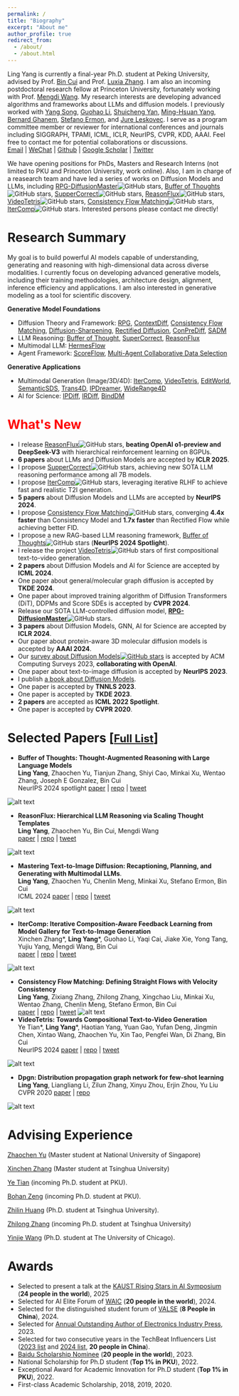 ```yaml
---
permalink: /
title: "Biography"
excerpt: "About me"
author_profile: true
redirect_from: 
  - /about/
  - /about.html
---
```




Ling Yang is currently a final-year Ph.D. student at Peking University, advised by Prof. [Bin Cui](https://cuibinpku.github.io/) and Prof. [Luxia Zhang](https://www.nihds.pku.edu.cn/en/info/1027/1002.htm). I am also an incoming postdoctoral research fellow at Princeton University, fortunately working with Prof. [Mengdi Wang](https://mwang.princeton.edu/). My research interests are developing advanced algorithms and frameworks about LLMs and diffusion models. I previously worked with [Yang Song](https://yang-song.net/), [Guohao Li](https://scholar.google.com/citations?user=J9K-D0sAAAAJ&hl=en), [Shuicheng Yan](https://scholar.google.com.hk/citations?user=DNuiPHwAAAAJ&hl=zh-CN), [Ming-Hsuan Yang](https://scholar.google.com/citations?user=p9-ohHsAAAAJ&hl=zh-CN), [Bernard Ghanem](https://scholar.google.com/citations?user=rVsGTeEAAAAJ&hl=zh-CN), [Stefano Ermon](https://scholar.google.com/citations?user=ogXTOZ4AAAAJ&hl=en), and [Jure Leskovec](https://scholar.google.com/citations?user=Q_kKkIUAAAAJ&hl=zh-CN). I serve as a program committee member or reviewer for international conferences and journals including SIGGRAPH, TPAMI, ICML, ICLR, NeurIPS, CVPR, KDD, AAAI. Feel free to contact me for potential collaborations or discussions.   
[Email](mailto:yangling0818@163.com) | [WeChat](./image-1.png) | [Github](https://github.com/YangLing0818) | [Google Scholar](https://scholar.google.com.hk/citations?user=sIKujqAAAAAJ&hl=en) | [Twitter](https://x.com/LingYang_PKU) 

We have opening positions for PhDs, Masters and Research Interns (not limited to PKU and Princeton University, work online). Also, I am in charge of a reasearch team and have led a series of works on Diffusion Models and LLMs, including [RPG-DiffusionMaster](https://openreview.net/forum?id=DgLFkAPwuZ)![GitHub stars](https://img.shields.io/github/stars/YangLing0818/RPG-DiffusionMaster), [Buffer of Thoughts](https://arxiv.org/pdf/2406.04271)![GitHub stars](https://img.shields.io/github/stars/YangLing0818/buffer-of-thought-llm), [SupperCorrect](https://openreview.net/forum?id=PyjZO7oSw2)![GitHub stars](https://img.shields.io/github/stars/YangLing0818/SuperCorrect-llm), [ReasonFlux](https://github.com/Gen-Verse/ReasonFlux)![GitHub stars](https://img.shields.io/github/stars/Gen-Verse/ReasonFlux), [VideoTetris](https://arxiv.org/abs/2406.04277)![GitHub stars](https://img.shields.io/github/stars/YangLing0818/VideoTetris), [Consistency Flow Matching](https://arxiv.org/abs/2407.02398)![GitHub stars](https://img.shields.io/github/stars/YangLing0818/consistency_flow_matching), [IterComp](https://arxiv.org/abs/2410.07171)![GitHub stars](https://img.shields.io/github/stars/YangLing0818/IterComp). Interested persons please contact me directly!


# Research Summary
My goal is to build powerful AI models capable of understanding, generating and reasoning with high-dimensional data across diverse modalities. I currently focus on developing advanced generative models, including their training methodologies, architecture design, alignment, inference efficiency and applications. I am also interested in generative modeling as a tool for scientific discovery. 

**Generative Model Foundations**  
  * Diffusion Theory and Framework: [RPG](https://openreview.net/forum?id=DgLFkAPwuZ), [ContextDiff](https://openreview.net/forum?id=nFMS6wF2xq), [Consistency Flow Matching](https://arxiv.org/abs/2407.02398), [Diffusion-Sharpening](https://arxiv.org/abs/2502.12146), [Rectified Diffusion](https://arxiv.org/abs/2410.07303), [ConPreDiff](https://proceedings.neurips.cc/paper_files/paper/2023/hash/7664a7e946a84ac5e97649a967717cf2-Abstract-Conference.html), [SADM](https://openaccess.thecvf.com/content/CVPR2024/html/Yang_Structure-Guided_Adversarial_Training_of_Diffusion_Models_CVPR_2024_paper.html)
  * LLM Reasoning: [Buffer of Thought](https://arxiv.org/pdf/2406.04271), [SuperCorrect](https://arxiv.org/abs/2410.09008), [ReasonFlux](https://github.com/Gen-Verse/ReasonFlux)
  * Multimodal LLM: [HermesFlow](https://arxiv.org/abs/2502.12148)
  * Agent Framework: [ScoreFlow](https://github.com/Gen-Verse/ScoreFlow), [Multi-Agent Collaborative Data Selection](https://arxiv.org/abs/2410.08102)
    
  
**Generative Applications**
  * Multimodal Generation (Image/3D/4D): [IterComp](https://arxiv.org/abs/2410.07171), [VideoTetris](https://arxiv.org/abs/2406.04277), [EditWorld](https://arxiv.org/abs/2405.14785), [SemanticSDS](https://arxiv.org/abs/2410.09009), [Trans4D](https://arxiv.org/abs/2410.07155), [IPDreamer](https://arxiv.org/abs/2310.05375), [WideRange4D](https://arxiv.org/abs/2503.13435) 
  * AI for Science: [IPDiff](https://openreview.net/forum?id=qH9nrMNTIW), [IRDiff](https://openreview.net/forum?id=eejhD9FCP3), [BindDM](https://ojs.aaai.org/index.php/AAAI/article/view/29162)  



# <font color=red> What's New </font>
* I release [ReasonFlux](https://github.com/Gen-Verse/ReasonFlux)![GitHub stars](https://img.shields.io/github/stars/Gen-Verse/ReasonFlux), **beating OpenAI o1-preview and DeepSeek-V3** with hierarchical reinforcement learning on 8GPUs.
* **6 papers** about LLMs and Diffusion Models are accepted by **ICLR 2025**.
* I propose [SupperCorrect](https://openreview.net/forum?id=PyjZO7oSw2)![GitHub stars](https://img.shields.io/github/stars/YangLing0818/SuperCorrect-llm), achieving new SOTA LLM reasoning performance among all 7B models.
* I propose [IterComp](https://arxiv.org/abs/2410.07171)![GitHub stars](https://img.shields.io/github/stars/YangLing0818/IterComp), leveraging iterative RLHF to achieve fast and realistic T2I generation.
* **5 papers** about Diffusion Models and LLMs are accepted by **NeurIPS 2024**.
* I propose [Consistency Flow Matching](https://arxiv.org/abs/2407.02398)![GitHub stars](https://img.shields.io/github/stars/YangLing0818/consistency_flow_matching), converging **4.4x faster** than Consistency Model and **1.7x faster** than Rectified Flow while achieving better FID.
* I propose a new RAG-based LLM reasoning framework, [Buffer of Thoughts](https://arxiv.org/pdf/2406.04271)![GitHub stars](https://img.shields.io/github/stars/YangLing0818/buffer-of-thought-llm) (**NeurIPS 2024 Spotlight**).
* I release the project [VideoTetris](https://arxiv.org/abs/2406.04277)![GitHub stars](https://img.shields.io/github/stars/YangLing0818/VideoTetris) of first compositional text-to-video generation.
* **2 papers** about Diffusion Models and AI for Science are accepted by **ICML 2024**.
* One paper about general/molecular graph diffusion is accepted by **TKDE 2024**.
* One paper about improved training algorithm of Diffusion Transformers (DiT), DDPMs and Score SDEs is accepted by **CVPR 2024**.
* Release our SOTA LLM-controlled diffusion model, [**RPG-DiffusionMaster**](https://openreview.net/forum?id=DgLFkAPwuZ)![GitHub stars](https://img.shields.io/github/stars/YangLing0818/RPG-DiffusionMaster).
* **3 papers** about Diffusion Models, GNN, AI for Science are accepted by **ICLR 2024**.
* Our paper about protein-aware 3D molecular diffusion models is accepted by **AAAI 2024**.
* Our [survey about Diffusion Models](https://arxiv.org/abs/2209.00796)[![GitHub stars](https://img.shields.io/github/stars/YangLing0818/Diffusion-Models-Papers-Survey-Taxonomy)](https://github.com/YangLing0818/Diffusion-Models-Papers-Survey-Taxonomy) is accepted by ACM Computing Surveys 2023, **collaborating with OpenAI**.
* One paper about text-to-image diffusion is accepted by **NeurIPS 2023**.
* I publish [a book about Diffusion Models](https://item.m.jd.com/product/14075554.html).
* One paper is accepted by **TNNLS 2023**.
* One paper is accepted by **TKDE 2023**.
* **2 papers** are accepted as **ICML 2022 Spotlight**.
* One paper is accepted by **CVPR 2020**.

# Selected Papers [[<font size="5">Full List</font>](https://scholar.google.com.pk/citations?user=sIKujqAAAAAJ&hl=en)]

* **Buffer of Thoughts: Thought-Augmented Reasoning with Large Language Models**  
**Ling Yang**, Zhaochen Yu, Tianjun Zhang, Shiyi Cao, Minkai Xu, Wentao Zhang, Joseph E Gonzalez, Bin Cui  
NeurIPS 2024 spotlight  [paper](https://arxiv.org/pdf/2406.04271) | [repo](https://github.com/YangLing0818/buffer-of-thought-llm) | [tweet](https://x.com/omarsar0/status/1799113545696567416)

![alt text](image-5.png)

* **ReasonFlux: Hierarchical LLM Reasoning via Scaling Thought Templates**  
**Ling Yang**, Zhaochen Yu, Bin Cui, Mengdi Wang  
[paper](https://arxiv.org/abs/2502.06772) | [repo](https://github.com/Gen-Verse/ReasonFlux) | [tweet](https://x.com/_akhaliq/status/1889187356651012599)

![alt text](image-8.png)

* **Mastering Text-to-Image Diffusion: Recaptioning, Planning, and Generating with Multimodal LLMs**.  
**Ling Yang**, Zhaochen Yu, Chenlin Meng, Minkai Xu, Stefano Ermon, Bin Cui  
ICML 2024  [paper](https://openreview.net/forum?id=DgLFkAPwuZ) | [repo](https://github.com/YangLing0818/RPG-DiffusionMaster) | [tweet](https://x.com/_akhaliq/status/1749633221514461489)

![alt text](image.png)



<!-- **[Efficient Generative Modeling]** [Consistency Flow Matching: Defining Straight Flows with Velocity Consistency](https://arxiv.org/abs/2407.02398)

*Author List*: **Ling Yang**, Zixiang Zhang, Zhilong Zhang, Xingchao Liu, Minkai Xu, Wentao Zhang, Chenlin Meng, Stefano Ermon, Bin Cui -->

* **IterComp: Iterative Composition-Aware Feedback Learning from Model Gallery for Text-to-Image Generation**  
Xinchen Zhang\*, **Ling Yang**\*, Guohao Li, Yaqi Cai, Jiake Xie, Yong Tang, Yujiu Yang, Mengdi Wang, Bin Cui  
[paper](https://arxiv.org/abs/2410.07171) | [repo](https://github.com/YangLing0818/IterComp) | [tweet](https://x.com/_akhaliq/status/1844272544687509910)

![alt text](image-2.png)

* **Consistency Flow Matching: Defining Straight Flows with Velocity Consistency**  
  **Ling Yang**, Zixiang Zhang, Zhilong Zhang, Xingchao Liu, Minkai Xu, Wentao Zhang, Chenlin Meng, Stefano Ermon, Bin Cui  
  [paper](https://arxiv.org/abs/2407.02398) | [repo](https://github.com/YangLing0818/consistency_flow_matching) | [tweet](https://x.com/LingYang_PKU/status/1808509588414800224)
![alt text](image-7.png)
* **VideoTetris: Towards Compositional Text-to-Video Generation**  
Ye Tian\*, **Ling Yang**\*, Haotian Yang, Yuan Gao, Yufan Deng, Jingmin Chen, Xintao Wang, Zhaochen Yu, Xin Tao, Pengfei Wan, Di Zhang, Bin Cui  
NeurIPS 2024  [paper](https://arxiv.org/abs/2406.04277) | [repo](https://github.com/YangLing0818/VideoTetris) | [tweet](https://x.com/_akhaliq/status/1798897351534489608)

![alt text](image-6.png)

<!-- **[First Diffusion Survey with OpenAI]** [Diffusion Models: A Comprehensive Survey of Methods and Applications](https://arxiv.org/abs/2209.00796)

*Author List*: **Ling Yang**, Zhilong Zhang, Yang Song, Shenda Hong, Runsheng Xu, Yue Zhao, Yingxia Shao, Wentao Zhang, Bin Cui, Ming-Hsuan Yang



**[ICLR 2024]** [Protein-Ligand Interaction Prior for Binding-aware 3D Molecule Diffusion Models](https://openreview.net/forum?id=qH9nrMNTIW)

*Author List*: Zhilin Huang\*, **Ling Yang**\*, Xiangxin Zhou, Zhilong Zhang, Wentao Zhang, Xiawu Zheng, Jie Chen, Yu Wang, Bin Cui, Wenming Yang

**[ICML 2024]** [Interaction-based Retrieval-augmented Diffusion Models for Protein-specific 3D Molecule Generation](https://openreview.net/forum?id=eejhD9FCP3)

*Author List*: Zhilin Huang\*, **Ling Yang**\*, Xiangxin Zhou, Chujun Qin, Yijie Yu, Xiawu Zheng, Zikun Zhou, Wentao Zhang, Yu Wang, Wenming Yang -->

<!-- **[ICLR 2024]** [VQGraph: Rethinking Graph Representation Space for Bridging GNNs and MLPs](https://openreview.net/forum?id=h6Tz85BqRI)

*Author List*: **Ling Yang**, Ye Tian, Minkai Xu, Zhongyi Liu, Shenda Hong, Wei Qu, Wentao Zhang, Bin Cui, Muhan Zhang, Jure Leskovec -->

* **Dpgn: Distribution propagation graph network for few-shot learning**  
**Ling Yang**, Liangliang Li, Zilun Zhang, Xinyu Zhou, Erjin Zhou, Yu Liu  
CVPR 2020  [paper](http://openaccess.thecvf.com/content_CVPR_2020/html/Yang_DPGN_Distribution_Propagation_Graph_Network_for_Few-Shot_Learning_CVPR_2020_paper.html) | [repo](https://github.com/megvii-research/DPGN) 

![alt text](image-3.png)

# Advising Experience
[Zhaochen Yu](https://zhaochenyu0201.github.io/) (Master student at National University of Singapore)

[Xinchen Zhang](https://cominclip.github.io/) (Master student at Tsinghua University)

[Ye Tian](https://tyfeld.github.io/) (incoming Ph.D. student at PKU).

[Bohan Zeng](https://scholar.google.com/citations?user=MHo_d3YAAAAJ&hl=en) (incoming Ph.D. student at PKU).

[Zhilin Huang](https://scholar.google.com/citations?user=qiff_5AAAAAJ&hl=zh-CN) (Ph.D. student at Tsinghua University).

[Zhilong Zhang](https://scholar.google.com/citations?user=irQZ_qgAAAAJ&hl=en) (incoming Ph.D. student at Tsinghua University)

[Yinjie Wang](https://scholar.google.com/citations?user=UBY1E1sAAAAJ&hl=en) (Ph.D. student at The University of Chicago).

# Awards
* Selected to present a talk at the [KAUST Rising Stars in AI Symposium](https://www.kaust.edu.sa/en/news/rising-stars-in-ai-symposium-2025#:~:text=Following%20the%20resounding%20success%20of,for%20April%207-10th%202025.) (**24 people in the world**), 2025
* Selected for AI Elite Forum of [WAIC](https://business.cctv.com/special/2024WAIC/index.shtml) (**20 people in the world**), 2024.
* Selected for the distinguished student forum of [VALSE](https://valser.org/2024/#/program) (**8 People in China**), 2024.
* Selected for [Annual Outstanding Author of Electronics Industry Press](https://www.phei.com.cn/), 2023.
* Selected for two consecutive years in the TechBeat Influencers List ([2023 list](https://mp.weixin.qq.com/s/k-HKTjijLP2uVrf7YEfXbA) and [2024 list](https://mp.weixin.qq.com/s/4KT0fAdx1hok0cEU5XcNIQ), **20 people in China**).
* [Baidu Scholarship Nominee](http://scholarship.baidu.com/) (**20 people in the world**), 2023.
* National Scholarship for Ph.D student (**Top 1% in PKU**), 2022.
* Exceptional Award for Academic Innovation for Ph.D student (**Top 1% in PKU**), 2022.
* First-class Academic Scholarship, 2018, 2019, 2020.


<script type='text/javascript' id='clustrmaps' src='//cdn.clustrmaps.com/map_v2.js?cl=ffffff&w=a&t=tt&d=FiS2xt_QkmMdwTwjXby8DIRX68-V52TTP4RIMV8iblM&co=2d78ad&cmo=3acc3a&cmn=ff5353&ct=ffffff'></script>
